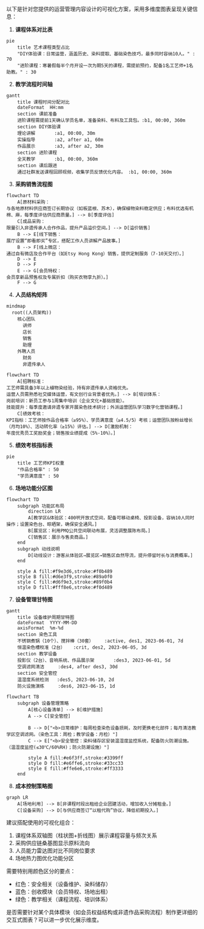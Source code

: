 以下是针对您提供的运营管理内容设计的可视化方案，采用多维度图表呈现关键信息：

1. **课程体系对比表**
```mermaid
pie
    title 艺术课程类型占比
    "DIY体验课：日常运营，涵盖历史、染料提取、基础染色技巧，最多同时容纳10人。" : 70
    "进阶课程：寒暑假每半个月开设一次为期5天的课程，需提前预约，配备1名工艺师+1名助教。" : 30
```

2. **教学流程时间轴**
```mermaid
gantt
    title 课程时间分配对比
    dateFormat  HH:mm
    section 课前准备
    进阶课程需提前1天确认学员名单，准备染料、布料及工具包。:b1, 00:00, 360m
    section DIY体验课
    理论讲解       :a1, 00:00, 30m
    实操指导       :a2, after a1, 60m
    作品展示       :a3, after a2, 30m
    section 进阶课程
    全天教学       :b1, 00:00, 360m
    section 课后跟进
    通过社群发送课程回顾视频，收集学员反馈优化内容。 :b1, 00:00, 360m
```

3. **采购销售流程图**
```mermaid
flowchart TD
    A[原材料采购：
与各地原材料供应商签订长期协议（如板蓝根、苏木），确保植物染料稳定供应；布料优选有机棉、麻，每季度评估供应商质量。] --> B[季度评估]
    C[成品采购：
限量引入非遗传承人合作作品，提升产品溢价空间。] --> D[溢价销售]
    B --> E[线下销售：
展厅设置“即看即买”专区，搭配工作人员讲解产品故事。]
    B --> F[线上微店：
通过自有微店及合作平台（如Etsy Hong Kong）销售，提供定制服务（7-10天交付）。]
    D --> E
    D --> F
    E --> G[会员特权：
会员享新品预售权及专属折扣（购买衣物享九折）。]
    F --> G
```

4. **人员结构矩阵**
```mermaid
mindmap
  root((人员架构))
    核心团队
      讲师
      店长
      销售
      助理
    外聘人员
      财务
      非遗传承人
```

```mermaid
flowchart TD
    A[招聘标准：
工艺师需具备3年以上植物染经验，持有非遗传承人资格优先。
运营人员需熟悉社交媒体运营，有文创行业背景者优先。] --> B[培训体系：
岗前培训：新员工参与1周集中培训（企业文化+基础技能）。
技能提升：每季度邀请非遗专家开展染色技术研讨；外派运营团队学习数字化营销课程。]
    C[绩效考核：
KPI指标：工艺师按作品合格率（≥95%）、学员满意度（≥4.5/5）考核；运营团队按粉丝增长（月均10%）、活动转化率（≥15%）评估。] --> D[激励机制：
年度优秀员工奖励奖金；销售按业绩提成（5%-10%）。]
```

5. **绩效考核指标表**
```mermaid
pie
    title 工艺师KPI权重
    "作品合格率" : 50
    "学员满意度" : 50
```

6. **场地功能分区图**
```mermaid
flowchart TD
    subgraph 功能区布局
        direction LR
        A[教学区&体验区：400呎开放式空间，配备可移动桌椅、投影设备，容纳10人同时操作；设置染色台、晾晒架，确保安全通风。]
        B[展览区：利用PMQ公共空间联动布展，灵活调整展陈布局。]
        C[销售区：展示与售卖商品。]
    end
    subgraph 动线说明
        D[动线设计：游客从体验区→展览区→销售区自然导流，提升停留时长与消费概率。]
    end
    
    style A fill:#f9e3d6,stroke:#f0b489
    style B fill:#d6e3f9,stroke:#89a0f0
    style C fill:#d6f9e3,stroke:#89f0b4
    style D fill:#fff8e6,stroke:#f0d489
```

7. **设备管理甘特图**
```mermaid
gantt
    title 设备维护周期甘特图
    dateFormat  YYYY-MM-DD
    axisFormat  %m-%d
    section 染色工具
    不锈钢煮锅（10个）、搅拌棒（30套）    :active, des1, 2023-06-01, 7d
    恒温染色槽校准（2台）   :crit, des2, 2023-06-05, 3d
    section 教学设备
    投影仪（2台）、音响系统、作品展示架       :des3, 2023-06-01, 5d
    空调滤网清洁     :des4, after des3, 30d
    section 安全管控
    温湿度系统检测   :des5, 2023-06-10, 2d
    防火设施演练     :des6, 2023-06-15, 1d
```

```mermaid
flowchart TB
    subgraph 设备管理策略
        A[核心设备清单] --> B[维护措施]
        A --> C[安全管控]
        
        B --> D["<b>日常维护：每周检查染色设备损耗，及时更换老化部件；每月清洁教学区空调滤网。（染色工具：周检；教学设备：月检）"]
        C --> E["<b>安全管控：染料储存区安装温湿度监控系统，配备防火防潮设施。（温湿度监控(≤30℃/60%RH)；防火防潮设施）"]
        
        style A fill:#e6f3ff,stroke:#3399ff
        style D fill:#e6ffe6,stroke:#33cc33
        style E fill:#ffe6e6,stroke:#ff3333
    end
```

8. **成本控制策略图**
```mermaid
graph LR
    A[场地利用] --> B[非课程时段出租给企业团建活动，增加收入分摊租金。]
    C[设备采购] --> D[与供应商签订“以租代购”协议，降低初期投入。]
```

建议搭配使用的可视化组合：
1. 课程体系双轴图（柱状图+折线图）展示课程容量与频次关系
2. 采购供应链桑基图显示原料流向
3. 人员能力雷达图对比不同岗位要求
4. 场地热力图优化功能分区

需要特别用颜色区分的要点：
- 红色：安全相关（设备维护、染料储存）
- 蓝色：创收模块（会员特权、场地出租）
- 绿色：教学相关（课程流程、培训体系）

是否需要针对某个具体模块（如会员权益结构或非遗作品采购流程）制作更详细的交互式图表？可以进一步优化展示维度。
